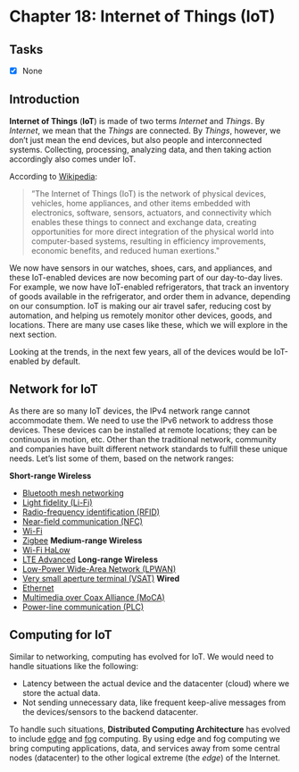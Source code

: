 # Chapter 18: Internet of Things (IoT)

## Tasks
- [x] None

## Introduction

**Internet of Things** (**IoT**) is made of two terms *Internet* and *Things*. By *Internet*, we mean that the *Things* are connected. By *Things*, however, we don’t just mean the end devices, but also people and interconnected systems. Collecting, processing, analyzing data, and then taking action accordingly also comes under IoT.

According to [Wikipedia](https://en.wikipedia.org/wiki/Internet_of_things):

>”The Internet of Things (IoT) is the network of physical devices, vehicles, home appliances, and other items embedded with electronics, software, sensors, actuators, and connectivity which enables these things to connect and exchange data, creating opportunities for more direct integration of the physical world into computer-based systems, resulting in efficiency improvements, economic benefits, and reduced human exertions."

We now have sensors in our watches, shoes, cars, and appliances, and these IoT-enabled devices are now becoming part of our day-to-day lives. For example, we now have IoT-enabled refrigerators, that track an inventory of goods available in the refrigerator, and order them in advance, depending on our consumption. IoT is making our air travel safer, reducing cost by automation, and helping us remotely monitor other devices, goods, and locations. There are many use cases like these, which we will explore in the next section.

Looking at the trends, in the next few years, all of the devices would be IoT-enabled by default.

## Network for IoT

As there are so many IoT devices, the IPv4 network range cannot accommodate them. We need to use the IPv6 network to address those devices. These devices can be installed at remote locations; they can be continuous in motion, etc. Other than the traditional network, community and companies have built different network standards to fulfill these unique needs. Let’s list some of them, based on the network ranges:

**Short-range Wireless**
* [Bluetooth mesh networking](https://en.wikipedia.org/wiki/Bluetooth_mesh_networking)
* [Light fidelity (Li-Fi)](https://en.wikipedia.org/wiki/Li-Fi)
* [Radio-frequency identification (RFID)](https://en.wikipedia.org/wiki/Radio-frequency_identification)
* [Near-field communication (NFC)](https://en.wikipedia.org/wiki/Near-field_communication)
* [Wi-Fi](https://en.wikipedia.org/wiki/Wi-Fi)
* [Zigbee](https://en.wikipedia.org/wiki/Zigbee)
**Medium-range Wireless**
* [Wi-Fi HaLow](https://en.wikipedia.org/wiki/IEEE_802.11ah)
* [LTE Advanced](https://en.wikipedia.org/wiki/LTE_Advanced)
**Long-range Wireless**
* [Low-Power Wide-Area Network (LPWAN)](https://en.wikipedia.org/wiki/LPWAN)
* [Very small aperture terminal (VSAT)](https://en.wikipedia.org/wiki/Very-small-aperture_terminal)
**Wired**
* [Ethernet](https://en.wikipedia.org/wiki/Ethernet)
* [Multimedia over Coax Alliance (MoCA)](https://en.wikipedia.org/wiki/Multimedia_over_Coax_Alliance)
* [Power-line communication (PLC)](https://en.wikipedia.org/wiki/Power-line_communication)

## Computing for IoT

Similar to networking, computing has evolved for IoT. We would need to handle situations like the following:

* Latency between the actual device and the datacenter (cloud) where we store the actual data.
* Not sending unnecessary data, like frequent keep-alive messages from the devices/sensors to the backend datacenter.

To handle such situations, **Distributed Computing Architecture** has evolved to include [edge](https://en.wikipedia.org/wiki/Edge_computing) and [fog](https://en.wikipedia.org/wiki/Fog_computing) computing. By using edge and fog computing we bring computing applications, data, and services away from some central nodes (datacenter) to the other logical extreme (the *edge*) of the Internet.
